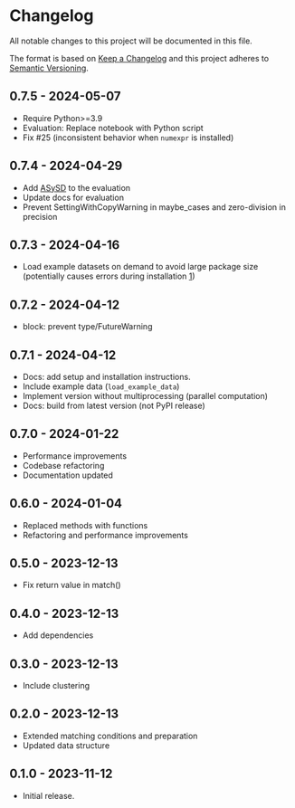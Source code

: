 # Changelog

All notable changes to this project will be documented in this file.

The format is based on [Keep a Changelog](https://keepachangelog.com/en/1.0.0/)
and this project adheres to [Semantic Versioning](https://semver.org/spec/v2.0).

<!--
## Unreleased

### Added

### Changed

### Removed

### Fixed
-->

## 0.7.5 - 2024-05-07

- Require Python>=3.9
- Evaluation: Replace notebook with Python script
- Fix #25 (inconsistent behavior when `numexpr` is installed)

## 0.7.4 - 2024-04-29

- Add [ASySD](https://github.com/camaradesuk/ASySD) to the evaluation
- Update docs for evaluation
- Prevent SettingWithCopyWarning in maybe_cases and zero-division in precision

## 0.7.3 - 2024-04-16

- Load example datasets on demand to avoid large package size (potentially causes errors during installation [1](https://github.com/CoLRev-Environment/colrev/actions/runs/8711093539/job/23894441546))

## 0.7.2 - 2024-04-12

- block: prevent type/FutureWarning

## 0.7.1 - 2024-04-12

- Docs: add setup and installation instructions.
- Include example data (`load_example_data`)
- Implement version without multiprocessing (parallel computation)
- Docs: build from latest version (not PyPI release)

## 0.7.0 - 2024-01-22

- Performance improvements
- Codebase refactoring
- Documentation updated

## 0.6.0 - 2024-01-04

- Replaced methods with functions
- Refactoring and performance improvements

## 0.5.0 - 2023-12-13

- Fix return value in match()

## 0.4.0 - 2023-12-13

- Add dependencies

## 0.3.0 - 2023-12-13

- Include clustering

## 0.2.0 - 2023-12-13

- Extended matching conditions and preparation
- Updated data structure

## 0.1.0 - 2023-11-12

- Initial release.

